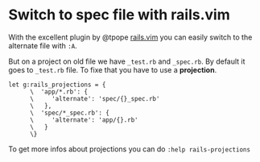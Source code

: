 # Switch to spec file with rails.vim

With the excellent plugin by @tpope [rails.vim](https://github.com/tpope/vim-rails) 
you can easily switch to the alternate file with `:A`.

But on a project on old file we have `_test.rb` and `_spec.rb`. 
By default it goes to `_test.rb` file. To fixe that you have
to use a **projection**.

```viml
let g:rails_projections = {
      \  'app/*.rb': {
      \     'alternate': 'spec/{}_spec.rb'
      \   },
      \  'spec/*_spec.rb': {
      \     'alternate': 'app/{}.rb'
      \   }
      \}
```

To get more infos about projections you can do `:help rails-projections`
